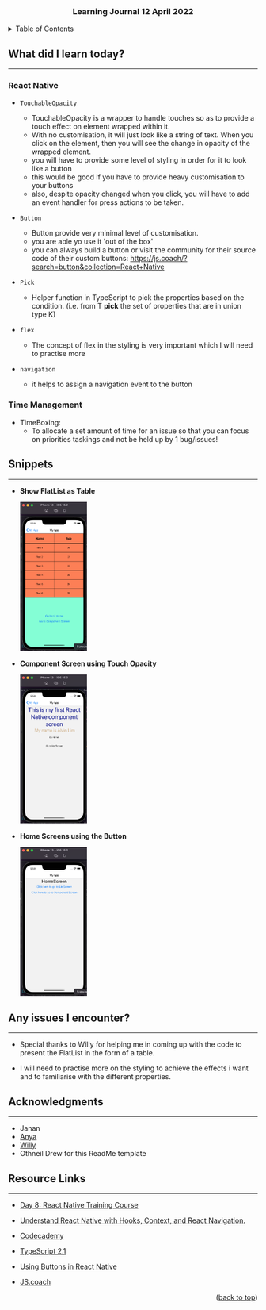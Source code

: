 <div id="top"></div>

<br />

<h3 align="center">Learning Journal 12 April 2022</h3>

<!-- TABLE OF CONTENTS -->
<details>
  <summary>Table of Contents</summary>
  <ul>
    <li><a href="#what-did-i-learn-today">What did I learn today?</a></li>
    <li><a href="#snippets">Snippets</a></li>
    <li><a href="#any-issues-i-encounter">Any issues I encounter?</a></li>
    <li><a href="#acknowledgments">Acknowledgments</a></li>
    <li><a href="#resource-links">Resource Links</a></li>
      </ul>
     
</details>

<!-- ABOUT THE PROJECT -->
## What did I learn today? ##
----
<!-- Type what you learnt here -->
### React Native ###
  - `TouchableOpacity`
    - TouchableOpacity is a wrapper to handle touches so as to provide a touch effect on element wrapped within it.
    - With no customisation, it will just look like a string of text. When you click on the element, then you will see the change in opacity of the wrapped element.
    - you will have to provide some level of styling in order for it to look like a button 
    - this would be good if you have to provide heavy customisation to your buttons
    - also, despite opacity changed when you click, you will have to add an event handler for press actions to be taken.

  - `Button`
    - Button provide very minimal level of customisation. 
    - you are able yo use it 'out of the box'
    - you can always build a button or visit the community for their source code of their custom buttons: https://js.coach/?search=button&collection=React+Native

  - `Pick`
    - Helper function in TypeScript to pick the properties based on the condition. (i.e. from T **pick** the set of properties that are in union type K)

  - `flex`
    - The concept of flex in the styling is very important which I will need to practise more

  - `navigation`
    - it helps to assign a navigation event to the button

### Time Management ###
  - TimeBoxing: 
    - To allocate a set amount of time for an issue so that you can focus on priorities taskings and not be held up by 1 bug/issues!
    
## Snippets ##
----
<!-- You can attach snippets of your end product here -->
  
  - **Show FlatList as Table**
    
    <img src = './img/ButtonList.png' height = '300' />
  
  - **Component Screen using Touch Opacity**

    <img src = './img/touchableOpacity.png' height = '300' />

  - **Home Screens using the Button**

    <img src = './img/ButtonHome.png' height = '300' />

## Any issues I encounter? ##
----
<!-- Type Your Issues Faced today Here -->
  - Special thanks to Willy for helping me in coming up with the code to present the FlatList in the form of a table.

  - I will need to practise more on the styling to achieve the effects i want and to familiarise with the different properties.

<!-- ACKNOWLEDGMENTS -->
## Acknowledgments ##
----
* Janan
* [Anya](https://github.com/huanganya/react-native-starter)
* [Willy](https://github.com/WillyWangwl) 
* Othneil Drew for this ReadMe template

<!-- Resource Links -->
## Resource Links ##
----
* [Day 8: React Native Training Course](https://docs.google.com/document/d/1Ae2L7WqB_7fwU7dcnm8JtFNdTtyrRr8flq5aGFCDsUU/edit)

* [Understand React Native with Hooks, Context, and React Navigation.](https://nlbsg.udemy.com/course/the-complete-react-native-and-redux-course/learn/lecture/15706480#overview)

* [Codecademy](https://www.codecademy.com/learn/learn-typescript)

* [TypeScript 2.1](https://www.typescriptlang.org/docs/handbook/release-notes/typescript-2-1.html)

* [Using Buttons in React Native](https://kmarks2013.medium.com/using-buttons-in-react-native-eab86155f56)

* [JS.coach](https://js.coach/?search=button&collection=React+Native)

<p align="right">(<a href="#top">back to top</a>)</p>

